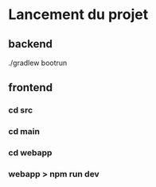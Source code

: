 # Lancement du projet #
## backend ##
./gradlew bootrun

## frontend ##
### cd src ###
 ### cd main ###
  ### cd webapp ###
### webapp > npm run dev ###


